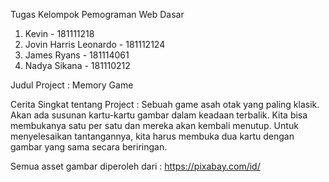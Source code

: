 Tugas Kelompok Pemograman Web Dasar

1. Kevin - 181111218
2. Jovin Harris Leonardo - 181112124
3. James Ryans - 181114061
4. Nadya Sikana - 181110212

Judul Project : Memory Game

Cerita Singkat tentang Project :
Sebuah game asah otak yang paling klasik. Akan ada susunan kartu-kartu gambar dalam keadaan terbalik. Kita bisa membukanya satu per satu dan mereka akan kembali menutup. Untuk menyelesaikan tantangannya, kita harus membuka dua kartu dengan gambar yang sama secara beriringan.

Semua asset gambar diperoleh dari : https://pixabay.com/id/
